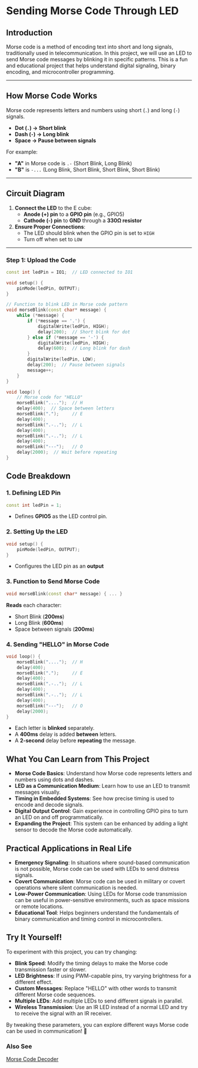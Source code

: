 # **Sending Morse Code Through LED**

## **Introduction**
Morse code is a method of encoding text into short and long signals, traditionally used in telecommunication. In this project, we will use an LED to send Morse code messages by blinking it in specific patterns. This is a fun and educational project that helps understand digital signaling, binary encoding, and microcontroller programming.

---

## **How Morse Code Works**
Morse code represents letters and numbers using short (`.`) and long (`-`) signals.

- **Dot (`.`) → Short blink**
- **Dash (`-`) → Long blink**
- **Space → Pause between signals**

For example:
- **"A"** in Morse code is `.-` (Short Blink, Long Blink)
- **"B"** is `-...` (Long Blink, Short Blink, Short Blink, Short Blink)


---

## **Circuit Diagram**
1. **Connect the LED** to the E cube:
   - **Anode (+) pin** to a **GPIO pin** (e.g., GPIO5)
   - **Cathode (-) pin** to **GND** through a **330Ω resistor**
2. **Ensure Proper Connections**:
   - The LED should blink when the GPIO pin is set to `HIGH`
   - Turn off when set to `LOW`

---

### **Step 1: Upload the Code**
```cpp
const int ledPin = IO1;  // LED connected to IO1

void setup() {
    pinMode(ledPin, OUTPUT);
}

// Function to blink LED in Morse code pattern
void morseBlink(const char* message) {
    while (*message) {
        if (*message == '.') {
            digitalWrite(ledPin, HIGH);
            delay(200);  // Short blink for dot
        } else if (*message == '-') {
            digitalWrite(ledPin, HIGH);
            delay(600);  // Long blink for dash
        }
        digitalWrite(ledPin, LOW);
        delay(200);  // Pause between signals
        message++;
    }
}

void loop() {
    // Morse code for "HELLO"
    morseBlink("....");  // H
    delay(400);  // Space between letters
    morseBlink(".");     // E
    delay(400);
    morseBlink(".-..");  // L
    delay(400);
    morseBlink(".-..");  // L
    delay(400);
    morseBlink("---");   // O
    delay(2000);  // Wait before repeating
}
```

## **Code Breakdown**
### 1. Defining LED Pin 

```cpp
const int ledPin = 1;
```
- Defines **GPIO5** as the LED control pin.

### 2. Setting Up the LED
```cpp
void setup() {
    pinMode(ledPin, OUTPUT);
}

```
- Configures the LED pin as an **output**

### 3. Function to Send Morse Code
```cpp
void morseBlink(const char* message) { ... }

```
**Reads** each character:
- Short Blink (**200ms**)
- Long Blink (**600ms**)
- Space between signals (**200ms**)

### 4. Sending "HELLO" in Morse Code
```cpp
void loop() {
    morseBlink("....");  // H
    delay(400);  
    morseBlink(".");     // E
    delay(400);
    morseBlink(".-..");  // L
    delay(400);
    morseBlink(".-..");  // L
    delay(400);
    morseBlink("---");   // O
    delay(2000);
}

```
- Each letter is **blinked** separately.
- A **400ms** delay is added **between** letters.
- A **2-second** delay before **repeating** the message.

## What You Can Learn from This Project

- **Morse Code Basics**: Understand how Morse code represents letters and numbers using dots and dashes.
- **LED as a Communication Medium**: Learn how to use an LED to transmit messages visually.
- **Timing in Embedded Systems**: See how precise timing is used to encode and decode signals.
- **Digital Output Control**: Gain experience in controlling GPIO pins to turn an LED on and off programmatically.
- **Expanding the Project**: This system can be enhanced by adding a light sensor to decode the Morse code automatically.

## Practical Applications in Real Life

- **Emergency Signaling**: In situations where sound-based communication is not possible, Morse code can be used with LEDs to send distress signals.
- **Covert Communication**: Morse code can be used in military or covert operations where silent communication is needed.
- **Low-Power Communication**: Using LEDs for Morse code transmission can be useful in power-sensitive environments, such as space missions or remote locations.
- **Educational Tool**: Helps beginners understand the fundamentals of binary communication and timing control in microcontrollers.

## Try It Yourself!

To experiment with this project, you can try changing:

- **Blink Speed**: Modify the timing delays to make the Morse code transmission faster or slower.
- **LED Brightness**: If using PWM-capable pins, try varying brightness for a different effect.
- **Custom Messages**: Replace "HELLO" with other words to transmit different Morse code sequences.
- **Multiple LEDs**: Add multiple LEDs to send different signals in parallel.
- **Wireless Transmission**: Use an IR LED instead of a normal LED and try to receive the signal with an IR receiver.

By tweaking these parameters, you can explore different ways Morse code can be used in communication! 🚀

### Also See

[Morse Code Decoder](/en/experiments/morsecodenlight/morse_ldr_decoder.md)
